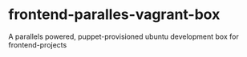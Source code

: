 frontend-paralles-vagrant-box
=============================

A parallels powered, puppet-provisioned ubuntu development box for frontend-projects
